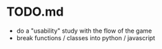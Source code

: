 TODO.md
========

- do a "usability" study with the flow of the game
- break functions / classes into python / javascript
